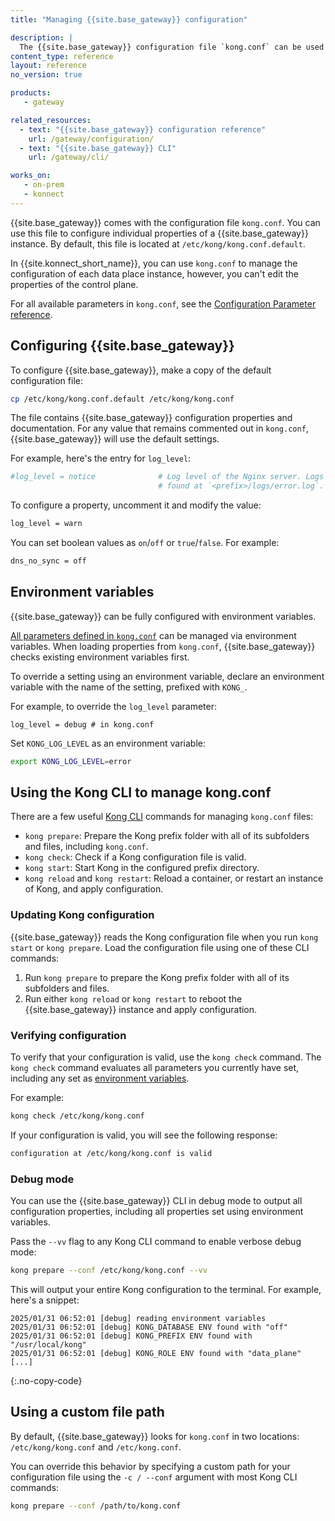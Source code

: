 ```yaml
---
title: "Managing {{site.base_gateway}} configuration"

description: |
  The {{site.base_gateway}} configuration file `kong.conf` can be used to configure individual properties of your Kong instance.
content_type: reference
layout: reference
no_version: true

products:
   - gateway

related_resources:
  - text: "{{site.base_gateway}} configuration reference"
    url: /gateway/configuration/
  - text: "{{site.base_gateway}} CLI"
    url: /gateway/cli/

works_on:
   - on-prem
   - konnect
---
```


{{site.base_gateway}} comes with the configuration file `kong.conf`. You can use this file to configure individual properties of a {{site.base_gateway}} instance. By default, this file is located at `/etc/kong/kong.conf.default`.

In {{site.konnect_short_name}}, you can use `kong.conf` to manage the configuration of each data place instance, however, you can't edit the properties of the control plane.

For all available parameters in `kong.conf`, see the [Configuration Parameter reference](/gateway/configuration/). 

## Configuring {{site.base_gateway}}

To configure {{site.base_gateway}}, make a copy of the default configuration file: 

```bash
cp /etc/kong/kong.conf.default /etc/kong/kong.conf
```

The file contains {{site.base_gateway}} configuration properties and documentation. 
For any value that remains commented out in `kong.conf`, {{site.base_gateway}} will use the default settings.

For example, here's the entry for `log_level`: 

```bash
#log_level = notice              # Log level of the Nginx server. Logs are
                                 # found at `<prefix>/logs/error.log`.
```

To configure a property, uncomment it and modify the value:

```bash
log_level = warn
```

You can set boolean values as `on`/`off` or `true`/`false`. For example:

```bash
dns_no_sync = off
```

## Environment variables

{{site.base_gateway}} can be fully configured with environment variables. 

[All parameters defined in `kong.conf`](/gateway/configuration/) 
can be managed via environment variables.
When loading properties from `kong.conf`, {{site.base_gateway}} checks existing
environment variables first.

To override a setting using an environment variable, declare an environment
variable with the name of the setting, prefixed with `KONG_`.

For example, to override the `log_level` parameter:

```
log_level = debug # in kong.conf
```

Set `KONG_LOG_LEVEL` as an environment variable:

```bash
export KONG_LOG_LEVEL=error
```

## Using the Kong CLI to manage kong.conf

There are a few useful [Kong CLI](/gateway/cli/) commands for managing `kong.conf` files:
* `kong prepare`: Prepare the Kong prefix folder with all of its subfolders and files, including `kong.conf`.
* `kong check`: Check if a Kong configuration file is valid.
* `kong start`: Start Kong in the configured prefix directory.
* `kong reload` and `kong restart`: Reload a container, or restart an instance of Kong, and apply configuration.

### Updating Kong configuration

{{site.base_gateway}} reads the Kong configuration file when you run `kong start` or `kong prepare`.
Load the configuration file using one of these CLI commands:

1. Run `kong prepare` to prepare the Kong prefix folder with all of its subfolders and files. 
2. Run either `kong reload` or `kong restart` to reboot the {{site.base_gateway}} instance and apply configuration.

### Verifying configuration

To verify that your configuration is valid, use the `kong check` command. 
The `kong check` command evaluates all parameters you currently have set, 
including any set as [environment variables](#environment-variables).

For example:

```bash
kong check /etc/kong/kong.conf
```
If your configuration is valid, you will see the following response:

```bash
configuration at /etc/kong/kong.conf is valid
```

### Debug mode

You can use the {{site.base_gateway}} CLI in debug mode to output all configuration properties, 
including all properties set using environment variables.

Pass the `--vv` flag to any Kong CLI command to enable verbose debug mode:

```bash
kong prepare --conf /etc/kong/kong.conf --vv
```

This will output your entire Kong configuration to the terminal. 
For example, here's a snippet:
```
2025/01/31 06:52:01 [debug] reading environment variables
2025/01/31 06:52:01 [debug] KONG_DATABASE ENV found with "off"
2025/01/31 06:52:01 [debug] KONG_PREFIX ENV found with "/usr/local/kong"
2025/01/31 06:52:01 [debug] KONG_ROLE ENV found with "data_plane"
[...]
```
{:.no-copy-code}

## Using a custom file path

By default, {{site.base_gateway}} looks for `kong.conf` in two
locations: `/etc/kong/kong.conf` and `/etc/kong.conf`.

You can override this behavior by specifying a custom path for your
configuration file using the `-c / --conf` argument with most Kong CLI commands:

```bash
kong prepare --conf /path/to/kong.conf
```


